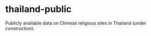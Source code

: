 # thailand-public
Publicly available data on Chinese religious sites in Thailand (under construction).
